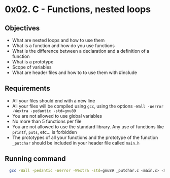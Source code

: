 # 0x02. C - Functions, nested loops

## Objectives
- What are nested loops and how to use them
- What is a function and how do you use functions
- What is the difference between a declaration and a definition of a function
- What is a prototype
- Scope of variables
- What are header files and how to to use them with #include

## Requirements
- All your files should end with a new line
- All your files will be compiled using `gcc`, using the options `-Wall -Werror -Wextra -pedantic -std=gnu89`
- You are not allowed to use global variables
- No more than 5 functions per file
- You are not allowed to use the standard library. Any use of functions like `printf`, `puts`, etc… is forbidden
- The prototypes of all your functions and the prototype of the function `_putchar` should be included in your header file called `main.h`

## Running command

```bash
  gcc -Wall -pedantic -Werror -Wextra -std=gnu89 _putchar.c <main.c> <my_program.c> -o <my_program>
```
